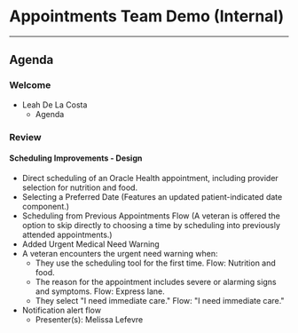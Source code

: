 # Appointments Team Demo (Internal) 

---

## Agenda

### Welcome

- Leah De La Costa
  - Agenda

### Review 

#### Scheduling Improvements - Design 
- Direct scheduling of an Oracle Health appointment, including provider selection for nutrition and food.
- Selecting a Preferred Date (Features an updated patient-indicated date component.)
- Scheduling from Previous Appointments Flow (A veteran is offered the option to skip directly to choosing a time by scheduling into previously attended appointments.)
- Added Urgent Medical Need Warning
- A veteran encounters the urgent need warning when:
  - They use the scheduling tool for the first time. Flow: Nutrition and food.
  - The reason for the appointment includes severe or alarming signs and symptoms. Flow: Express lane.
  - They select "I need immediate care." Flow: "I need immediate care."
- Notification alert flow
  - Presenter(s): Melissa Lefevre
